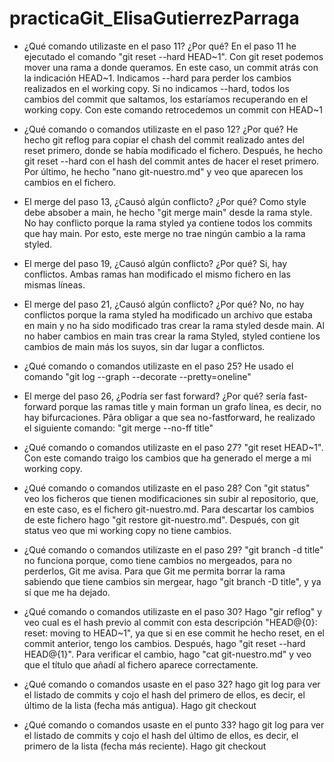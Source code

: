 # practicaGit_ElisaGutierrezParraga
- ¿Qué comando utilizaste en el paso 11? ¿Por qué?
En el paso 11 he ejecutado el comando "git reset --hard HEAD~1".
Con git reset podemos mover una rama a donde queramos. En este caso, un commit atrás con la indicación HEAD~1.
Indicamos --hard para perder los cambios realizados en el working copy. Si no indicamos --hard, todos los cambios del commit que saltamos, los estaríamos recuperando en el working copy.
Con este comando retrocedemos un commit con HEAD~1

- ¿Qué comando o comandos utilizaste en el paso 12? ¿Por qué?
He hecho git reflog para copiar el chash del commit realizado antes del reset primero, donde se había modificado el fichero.
Después, he hecho git reset --hard <commit hash> con el hash del commit antes de hacer el reset primero.
Por último, he hecho "nano git-nuestro.md" y veo que aparecen los cambios en el fichero.

- El merge del paso 13, ¿Causó algún conflicto? ¿Por qué?
Como style debe absober a main, he hecho "git merge main" desde la rama style.
No hay conflicto porque la rama styled ya contiene todos los commits que hay main. Por esto, este merge no trae ningún cambio a la rama styled.

- El merge del paso 19, ¿Causó algún conflicto? ¿Por qué?
Si, hay conflictos. Ambas ramas han modificado el mismo fichero en las mismas líneas.

- El merge del paso 21, ¿Causó algún conflicto? ¿Por qué?
No, no hay conflictos porque la rama styled ha modificado un archivo que estaba en main y no ha sido modificado tras crear la rama styled desde main. 
Al no haber cambios en main tras crear la rama Styled, styled contiene los cambios de main más los suyos, sin dar lugar a conflictos.

- ¿Qué comando o comandos utilizaste en el paso 25?
He usado el comando "git log --graph --decorate --pretty=oneline"

- El merge del paso 26, ¿Podría ser fast forward? ¿Por qué?
sería fast-forward porque las ramas title y main forman un grafo linea, es decir, no hay bifurcaciones.
Pâra obligar a que sea no-fastforward, he realizado el siguiente comando:
"git merge --no-ff title"

- ¿Qué comando o comandos utilizaste en el paso 27?
"git reset HEAD~1". Con este comando traigo los cambios que ha generado el merge a mi working copy.

- ¿Qué comando o comandos utilizaste en el paso 28?
Con "git status" veo los ficheros que tienen modificaciones sin subir al repositorio, que, en este caso, es el fichero git-nuestro.md.
Para descartar los cambios de este fichero hago "git restore git-nuestro.md". 
Después, con git status veo que mi working copy no tiene cambios.

- ¿Qué comando o comandos utilizaste en el paso 29?
 "git branch -d title" no funciona porque, como tiene cambios no mergeados, para no perderlos, Git me avisa. 
 Para que Git me permita borrar la rama sabiendo que tiene cambios sin mergear, hago "git branch -D title", y ya sí que me ha dejado.

- ¿Qué comando o comandos utilizaste en el paso 30?
Hago "gir reflog" y veo cual  es el hash previo al commit con esta descripción "HEAD@{0}: reset: moving to HEAD~1",
ya que si en ese commit he hecho reset, en el commit anterior, tengo los cambios.
Después, hago "git reset --hard HEAD@{1}". 
Para verificar el cambio, hago "cat git-nuestro.md" y veo que el título que añadí al fichero aparece correctamente.

- ¿Qué comando o comandos usaste en el paso 32?
hago git log para ver el listado de commits y cojo el hash del primero de ellos, es decir, el último de la lista (fecha más antigua).
Hago git checkout <commitHash>

- ¿Qué comando o comandos usaste en el punto 33?
hago git log para ver el listado de commits y cojo el hash del último de ellos, es decir, el primero de la lista (fecha más reciente).
Hago git checkout <commitHash>
